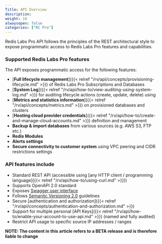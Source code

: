 ```yaml
---
Title: API Overview
description: 
weight: 10
alwaysopen: false
categories: ["RC Pro"]
---
```

Redis Labs Pro API follows the principles of the REST architectural style to expose programmatic access to Redis Labs Pro features and capabilities.

### Supported Redis Labs Pro features

The API exposes programmatic access for the following features:

- [**Full lifecycle management**]({{< relref  "/rv/api/concepts/provisioning-lifecycle.md" >}}) of Redis Labs Pro Subscriptions and Databases
- [**System Log**]({{< relref  "/rv/api/how-to/view-auditing-using-system-log.md" >}}) for auditing lifecycle actions (create, update, delete) using 
- [**Metrics and statistics information**]({{< relref  "/rv/api/concepts/metrics.md" >}}) on provisioned databases and clusters 
- [**Hosting cloud provider credentials**]({{< relref  "/rv/api/how-to/create-and-manage-cloud-accounts.md" >}}) definition and management
- **Backup & import databases** from various sources (e.g. AWS S3, FTP etc.)
- **Redis Modules**
- **Alerts settings** 
- **Secure connectivity to customer system** using VPC peering and CIDR restrictions settings

### API features include

- Standard REST API (accessible using [any HTTP client / programming language]({{< relref  "/rv/api/how-to/using-curl.md" >}}))
- Supports OpenAPI 2.0 standard
- Exposes [Swagger user interface](https://api-beta1.redislabs.com/beta1/swagger-ui.html)
- Follows [Semantic Versioning 2.0](https://semver.org/#semantic-versioning-200) guidelines
- Secure [authentication and authorization]({{< relref  "/rv/api/concepts/authentication-and-authorization.md" >}})
- Support for multiple personal [API Keys]({{< relref  "/rv/api/how-to/enable-your-account-to-use-api.md" >}}) (named and fully audited)
- Restrict API usage to specific source IP addresses / ranges

**NOTE: The content in this article refers to a BETA release and is therefore liable to change**
